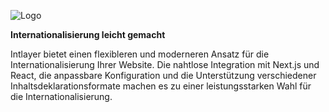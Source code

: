 ![Logo](https://github.com/aymericzip/intlayer/blob/main/packages/@intlayer/design-system/src/components/Logo/logo_with_text_no_frame.svg)

**Internationalisierung leicht gemacht**

Intlayer bietet einen flexibleren und moderneren Ansatz für die Internationalisierung Ihrer Website. Die nahtlose Integration mit Next.js und React, die anpassbare Konfiguration und die Unterstützung verschiedener Inhaltsdeklarationsformate machen es zu einer leistungsstarken Wahl für die Internationalisierung.
